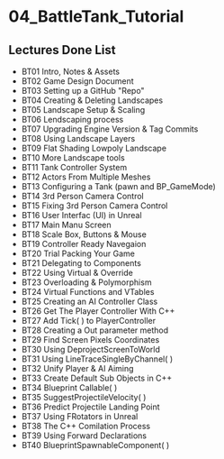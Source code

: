 # 04_BattleTank_Tutorial

## Lectures Done List
* BT01 Intro, Notes & Assets
* BT02 Game Design Document
* BT03 Setting up a GitHub "Repo"
* BT04 Creating & Deleting Landscapes
* BT05 Landscape Setup & Scaling
* BT06 Lendscaping process
* BT07 Upgrading Engine Version & Tag Commits
* BT08 Using Landscape Layers
* BT09 Flat Shading Lowpoly Landscape
* BT10 More Landscape tools 
* BT11 Tank Controller System
* BT12 Actors From Multiple Meshes
* BT13 Configuring a Tank (pawn and BP_GameMode)
* BT14 3rd Person Camera Control
* BT15 Fixing 3rd Person Camera Control
* BT16 User Interfac (UI) in Unreal
* BT17 Main Manu Screen
* BT18 Scale Box, Buttons & Mouse
* BT19 Controller Ready Navegaion
* BT20 Trial Packing Your Game
* BT21 Delegating to Components
* BT22 Using Virtual & Override
* BT23 Overloading & Polymorphism
* BT24 Virtual Functions and VTables
* BT25 Creating an AI Controller Class
* BT26 Get The Player Controller With C++
* BT27 Add Tick( ) to PlayerController
* BT28 Creating a Out parameter method
* BT29 Find Screen Pixels Coordinates
* BT30 Using DeprojectScreenToWorld
* BT31 Using LineTraceSingleByChannel( )
* BT32 Unify Player & AI Aiming
* BT33 Create Default Sub Objects in C++
* BT34 Blueprint Callable( )
* BT35 SuggestProjectileVelocity( )
* BT36 Predict Projectile Landing Point
* BT37 Using FRotators in Unreal
* BT38 The C++ Comilation Process
* BT39 Using Forward Declarations
* BT40 BlueprintSpawnableComponent( )

